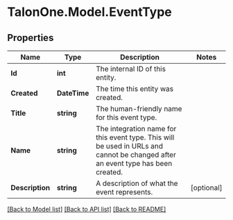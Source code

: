 # TalonOne.Model.EventType
## Properties

Name | Type | Description | Notes
------------ | ------------- | ------------- | -------------
**Id** | **int** | The internal ID of this entity. | 
**Created** | **DateTime** | The time this entity was created. | 
**Title** | **string** | The human-friendly name for this event type. | 
**Name** | **string** | The integration name for this event type. This will be used in URLs and cannot be changed after an event type has been created. | 
**Description** | **string** | A description of what the event represents.  | [optional] 

[[Back to Model list]](../README.md#documentation-for-models) [[Back to API list]](../README.md#documentation-for-api-endpoints) [[Back to README]](../README.md)

